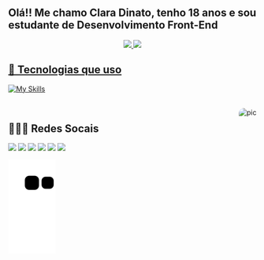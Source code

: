 ## Olá!! Me chamo Clara Dinato, tenho 18 anos e sou estudante de Desenvolvimento Front-End

<div align="center">
  <a href="https://github.com/dinatoclara22">
  <img height="150em" src="https://github-readme-stats.vercel.app/api?username=dinatoclara22&show_icons=true&theme=tokyonight&include_all_commits=true&count_private=true"/>
  <img height="150em" src="https://github-readme-stats.vercel.app/api/top-langs/?username=dinatoclara22&layout=compact&langs_count=7&theme=tokyonight"/>
</div>

## 🧩 Tecnologias que uso
  [![My Skills](https://skillicons.dev/icons?i=react,js,html,css,sass,typescript,styledcomponents,figma)](https://skillicons.dev)
 <div style="display: inline_block"><br>                                                                                                                    
   <img align="right" alt="pic" height="150" style="border-radius:10px;" src="https://media.discordapp.net/attachments/842377637959172136/935552475379945563/222222222.png">
</div>

  ## 🙋🏻‍♀️ Redes Socais
 <div> 
  <a href="https://instagram.com/dinato_22" target="_blank"><img src="https://img.shields.io/badge/-Instagram-%23E4405F?style=for-the-badge&logo=instagram&logoColor=white" target="_blank"></a>
     <a href="https://www.facebook.com/claruxxka" target="_blank"><img src="https://img.shields.io/badge/Twitch-9146FF?style=for-the-badge&logo=twitch&logoColor=white" target="_blank"></a>
 <a href="https://discord.gg/BrCXzhfQmr " target="_blank"><img src="https://img.shields.io/badge/Discord-7289DA?style=for-the-badge&logo=discord&logoColor=white" target="_blank"></a> 
  <a href = "mailto:dinatoclara@gmail.com"><img src="https://img.shields.io/badge/-Gmail-%23333?style=for-the-badge&logo=gmail&logoColor=white" target="_blank"></a>
  <a href="https://www.linkedin.com/in/clara-dinato-b86774207/" target="_blank"><img src="https://img.shields.io/badge/-LinkedIn-%230077B5?style=for-the-badge&logo=linkedin&logoColor=white" target="_blank"></a> 
   <a href="https://steamcommunity.com/profiles/76561198435892330/" target="_blank"><img src="https://img.shields.io/badge/Steam-000000?style=for-the-badge&logo=steam&logoColor=white" target="_blank"></a> 
  
  
  ![Snake animation](https://github.com/dinatoclara22/dinatoclara22/blob/output/github-contribution-grid-snake.svg)
  
</div>
